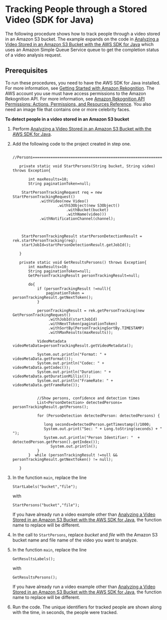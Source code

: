 # Tracking People through a Stored Video \(SDK for Java\)<a name="video-sqs-persons"></a>

The following procedure shows how to track people through a video stored in an Amazon S3 bucket\. The example expands on the code in [Analyzing a Video Stored in an Amazon S3 Bucket with the AWS SDK for Java](video-analyzing-with-sqs.md) which uses an Amazon Simple Queue Service queue to get the completion status of a video analysis request\. 

## Prerequisites<a name="track-persons-prerequisites"></a>

To run these procedures, you need to have the AWS SDK for Java installed\. For more information, see [Getting Started with Amazon Rekognition](getting-started.md)\. The AWS account you use must have access permissions to the Amazon Rekognition API\. For more information, see [Amazon Rekognition API Permissions: Actions, Permissions, and Resources Reference](api-permissions-reference.md)\. You also need an image file that contains one or more celebrity faces\.

**To detect people in a video stored in an Amazon S3 bucket**

1. Perform [Analyzing a Video Stored in an Amazon S3 Bucket with the AWS SDK for Java](video-analyzing-with-sqs.md)\.

1. Add the following code to the project created in step one\.

   ```
     //Persons========================================================================
      
      private static void StartPersons(String bucket, String video) throws Exception{
          
          int maxResults=10;
          String paginationToken=null;
          
       StartPersonTrackingRequest req = new StartPersonTrackingRequest()
               .withVideo(new Video()
                       .withS3Object(new S3Object()
                           .withBucket(bucket)
                           .withName(video)))
               .withNotificationChannel(channel);
                              
           
          
       StartPersonTrackingResult startPersonDetectionResult = rek.startPersonTracking(req);
       startJobId=startPersonDetectionResult.getJobId();
          
      } 
      
      private static void GetResultsPersons() throws Exception{
          int maxResults=10;
          String paginationToken=null;
          GetPersonTrackingResult personTrackingResult=null;
          
          do{
              if (personTrackingResult !=null){
                  paginationToken = personTrackingResult.getNextToken();
              }
              
              personTrackingResult = rek.getPersonTracking(new GetPersonTrackingRequest()
                   .withJobId(startJobId)
                   .withNextToken(paginationToken)
                   .withSortBy(PersonTrackingSortBy.TIMESTAMP)
                   .withMaxResults(maxResults));
        
              VideoMetadata videoMetaData=personTrackingResult.getVideoMetadata();
                  
              System.out.println("Format: " + videoMetaData.getFormat());
              System.out.println("Codec: " + videoMetaData.getCodec());
              System.out.println("Duration: " + videoMetaData.getDurationMillis());
              System.out.println("FrameRate: " + videoMetaData.getFrameRate());
                  
                  
              //Show persons, confidence and detection times
              List<PersonDetection> detectedPersons= personTrackingResult.getPersons();
           
              for (PersonDetection detectedPerson: detectedPersons) { 
                  
                 long seconds=detectedPerson.getTimestamp()/1000;
                 System.out.print("Sec: " + Long.toString(seconds) + " ");
                 System.out.println("Person Identifier: "  + detectedPerson.getPerson().getIndex());
                    System.out.println();             
              }
          }  while (personTrackingResult !=null && personTrackingResult.getNextToken() != null);
          
      }
   ```

1. In the function `main`, replace the line 

    `StartLabels("bucket","file");` 

   with

    `StartPersons("bucket","file");` 

   If you have already run a video example other than [Analyzing a Video Stored in an Amazon S3 Bucket with the AWS SDK for Java](video-analyzing-with-sqs.md), the function name to replace will be different\.

1. In the call to `StartPersons`, replace *bucket* and *file* with the Amazon S3 bucket name and file name of the video you want to analyze\.

1. In the function `main`, replace the line 

   `GetResultsLabels();`

   with

   `GetResultsPersons();`

   If you have already run a video example other than [Analyzing a Video Stored in an Amazon S3 Bucket with the AWS SDK for Java](video-analyzing-with-sqs.md), the function name to replace will be different\.

1. Run the code\. The unique identifiers for tracked people are shown along with the time, in seconds, the people were tracked\.